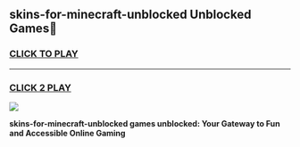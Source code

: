 
## skins-for-minecraft-unblocked Unblocked Games👋
<h3>
<a href="https://news.freeplayer.one?title=skins-for-minecraft-unblocked&ref=16F">CLICK TO PLAY</a></h3>
<hr>

<h3>
<a href="https://news.freeplayer.one?title=skins-for-minecraft-unblocked&ref=16F">CLICK 2 PLAY</a>
  
</h3>

<a href="https://news.freeplayer.one?title=skins-for-minecraft-unblocked&ref=16F/"><img src="https://clearcache.store/games.png"></a>


**skins-for-minecraft-unblocked games unblocked: Your Gateway to Fun and Accessible Online Gaming**
